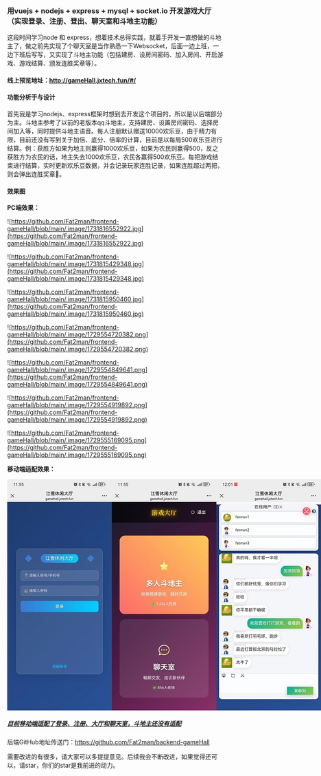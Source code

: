 ### 用vuejs + nodejs + express + mysql + socket.io 开发游戏大厅（实现登录、注册、登出、聊天室和斗地主功能） 

这段时间学习node 和 express，想着技术总得实践，就着手开发一直想做的斗地主了，做之前先实现了个聊天室是当作熟悉一下Websocket，后面一边上班，一边下班后写写，又实现了斗地主功能（包括建房、设房间密码、加入房间、开启游戏、游戏结算、颁发连胜奖章等）。

#### 线上预览地址：http://gameHall.jxtech.fun/#/

#### 功能分析于与设计

首先我是学习nodejs、express框架时想到去开发这个项目的，所以是以后端部分为主。斗地主参考了以前的老版本qq斗地主，支持建房、设置房间密码、选择房间加入等，同时提供斗地主语音。每人注册默认赠送10000欢乐豆，由于精力有限，目前还没有写到关于加倍、底分、倍率的计算，目前是以每局500欢乐豆进行结算。例：获胜方如果为地主则赢得1000欢乐豆，如果为农民则赢得500，反之获胜方为农民的话，地主失去1000欢乐豆，农民各赢得500欢乐豆。每把游戏结束进行结算，实时更新欢乐豆数据，并会记录玩家连胜记录，如果连胜超过两把，则会弹出连胜奖章🏅。

#### 效果图

**PC端效果：**

![https://github.com/Fat2man/frontend-gameHall/blob/main/.image/1731816552922.jpg](https://github.com/Fat2man/frontend-gameHall/blob/main/.image/1731816552922.jpg)

![https://github.com/Fat2man/frontend-gameHall/blob/main/.image/1731815429348.jpg](https://github.com/Fat2man/frontend-gameHall/blob/main/.image/1731815429348.jpg)

![https://github.com/Fat2man/frontend-gameHall/blob/main/.image/1731815950460.jpg](https://github.com/Fat2man/frontend-gameHall/blob/main/.image/1731815950460.jpg)

![https://github.com/Fat2man/frontend-gameHall/blob/main/.image/1729554720382.png](https://github.com/Fat2man/frontend-gameHall/blob/main/.image/1729554720382.png)

![https://github.com/Fat2man/frontend-gameHall/blob/main/.image/1729554849641.png](https://github.com/Fat2man/frontend-gameHall/blob/main/.image/1729554849641.png)

![https://github.com/Fat2man/frontend-gameHall/blob/main/.image/1729554919892.png](https://github.com/Fat2man/frontend-gameHall/blob/main/.image/1729554919892.png)

![https://github.com/Fat2man/frontend-gameHall/blob/main/.image/1729555169095.png](https://github.com/Fat2man/frontend-gameHall/blob/main/.image/1729555169095.png)

**移动端适配效果：**

<div style="display: flex; justify-content: space-between;">
   <img src="https://github.com/Fat2man/frontend-gameHall/blob/main/.image/90b6713d0550bed633dd7046a45ba64.jpg" alt="Image 2">
   <img src="https://github.com/Fat2man/frontend-gameHall/blob/main/.image/1731816139070.jpg" alt="Image 1">
   <img src="https://github.com/Fat2man/frontend-gameHall/blob/main/.image/1731816146515.jpg" alt="Image 2" >
</div>

##### <u>*目前移动端适配了登录、注册、大厅和聊天室，斗地主还没有适配*</u>

后端GitHub地址传送门：https://github.com/Fat2man/backend-gameHall

需要改进的有很多，请大家可以多提提意见。后续我会不断改进，如果觉得还可以，请star，你们的star是我前进的动力。   
